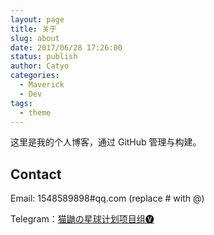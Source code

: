 ```yaml
---
layout: page
title: 关于
slug: about
date: 2017/06/28 17:26:00
status: publish
author: Catyo
categories: 
  - Maverick
  - Dev
tags: 
  - theme
---
```


这里是我的个人博客，通过 GitHub 管理与构建。


## Contact

Email: 1548589898#qq.com (replace # with @)

Telegram：[猫鼬の星球计划项目组🅥](https://t.me/lgtmd)
